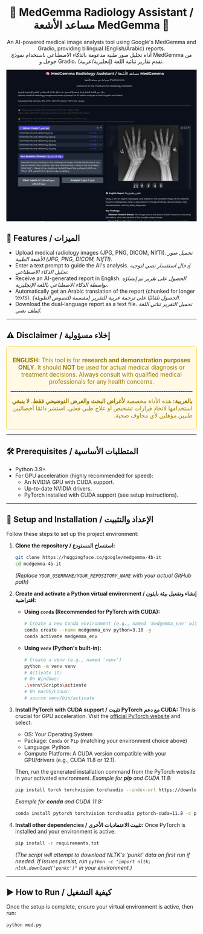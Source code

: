 <div align="center">
  <h1>🧠 MedGemma Radiology Assistant / مساعد الأشعة MedGemma 🧠</h1>
  <p>
    An AI-powered medical image analysis tool using Google's MedGemma and Gradio, providing bilingual (English/Arabic) reports.
    <br />
    أداة تحليل صور طبية مدعومة بالذكاء الاصطناعي باستخدام نموذج MedGemma من جوجل و Gradio، تقدم تقارير ثنائية اللغة (إنجليزية/عربية).
  </p>
</div>

<p align="center">
  <img src="Screenshotfinal.png" alt="MedGemma App Interface" width="700"/>
</p>

## 🌟 Features / الميزات

-   Upload medical radiology images (JPG, PNG, DICOM, NIfTI).
    *تحميل صور الأشعة الطبية (JPG, PNG, DICOM, NIfTI).*
-   Enter a text prompt to guide the AI's analysis.
    *إدخال استفسار نصي لتوجيه تحليل الذكاء الاصطناعي.*
-   Receive an AI-generated report in English.
    *الحصول على تقرير تم إنشاؤه بواسطة الذكاء الاصطناعي باللغة الإنجليزية.*
-   Automatically get an Arabic translation of the report (chunked for longer texts).
    *الحصول تلقائيًا على ترجمة عربية للتقرير (مقسمة للنصوص الطويلة).*
-   Download the dual-language report as a text file.
    *تحميل التقرير ثنائي اللغة كملف نصي.*

---

## ⚠️ Disclaimer / إخلاء مسؤولية

<div align="center" style="padding: 10px; border: 1px solid #ffcc00; background-color: #fff9e6; border-radius: 5px;">
  <p style="font-size: 1.1em; color: #997a00;">
    <strong>ENGLISH:</strong> This tool is for <strong>research and demonstration purposes ONLY</strong>. It should <strong>NOT</strong> be used for actual medical diagnosis or treatment decisions. Always consult with qualified medical professionals for any health concerns.
  </p>
  <hr style="border-top: 1px dashed #ffcc00; margin: 10px 0;">
  <p style="font-size: 1.1em; color: #997a00; direction: rtl; text-align: right;">
    <strong>بالعربية:</strong> هذه الأداة مخصصة <strong>لأغراض البحث والعرض التوضيحي فقط</strong>. <strong>لا ينبغي</strong> استخدامها لاتخاذ قرارات تشخيص أو علاج طبي فعلي. استشر دائمًا أخصائيين طبيين مؤهلين لأي مخاوف صحية.
  </p>
</div>

---

## 🛠️ Prerequisites / المتطلبات الأساسية

-   Python 3.9+
-   For GPU acceleration (highly recommended for speed):
    -   An NVIDIA GPU with CUDA support.
    -   Up-to-date NVIDIA drivers.
    -   PyTorch installed with CUDA support (see setup instructions).

---

## 🚀 Setup and Installation / الإعداد والتثبيت

Follow these steps to set up the project environment:

1.  **Clone the repository / استنساخ المستودع:**
    ```bash
    git clone https://huggingface.co/google/medgemma-4b-it
    cd medgemma-4b-it
    ```
    *(Replace `YOUR_USERNAME/YOUR_REPOSITORY_NAME` with your actual GitHub path)*

2.  **Create and activate a Python virtual environment / إنشاء وتفعيل بيئة بايثون افتراضية:**

    *   **Using `conda` (Recommended for PyTorch with CUDA):**
        ```bash
        # Create a new Conda environment (e.g., named 'medgemma_env' with Python 3.10)
        conda create --name medgemma_env python=3.10 -y
        conda activate medgemma_env
        ```

    *   **Using `venv` (Python's built-in):**
        ```bash
        # Create a venv (e.g., named 'venv')
        python -m venv venv
        # Activate it:
        # On Windows:
        .\venv\Scripts\activate
        # On macOS/Linux:
        # source venv/bin/activate
        ```

3.  **Install PyTorch with CUDA support / تثبيت PyTorch مع دعم CUDA:**
    This is crucial for GPU acceleration. Visit the [official PyTorch website](https://pytorch.org/get-started/locally/) and select:
    - OS: Your Operating System
    - Package: `Conda` or `Pip` (matching your environment choice above)
    - Language: Python
    - Compute Platform: A CUDA version compatible with your GPU/drivers (e.g., CUDA 11.8 or 12.1).
    
    Then, run the generated installation command from the PyTorch website in your activated environment.
    *Example for **pip** and CUDA 11.8:*
    ```bash
    pip install torch torchvision torchaudio --index-url https://download.pytorch.org/whl/cu118
    ```
    *Example for **conda** and CUDA 11.8:*
    ```bash
    conda install pytorch torchvision torchaudio pytorch-cuda=11.8 -c pytorch -c nvidia
    ```

4.  **Install other dependencies / تثبيت الاعتماديات الأخرى:**
    Once PyTorch is installed and your environment is active:
    ```bash
    pip install -r requirements.txt
    ```
    *(The script will attempt to download NLTK's 'punkt' data on first run if needed. If issues persist, run `python -c "import nltk; nltk.download('punkt')"` in your environment.)*

---

## ▶️ How to Run / كيفية التشغيل

Once the setup is complete, ensure your virtual environment is active, then run:
```bash
python med.py
